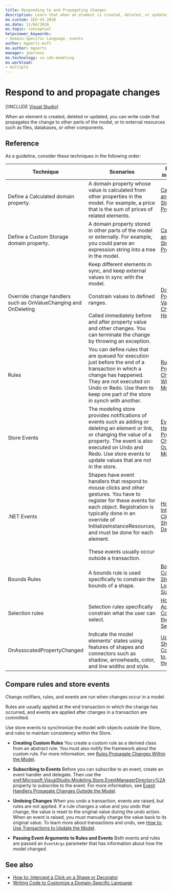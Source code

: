 ```yaml
---
title: Responding to and Propagating Changes
description: Learn that when an element is created, deleted, or updated, you can write code that propagates the change to other parts of the model, or to external resources.
ms.custom: SEO-VS-2020
ms.date: 11/04/2016
ms.topic: conceptual
helpviewer_keywords:
- Domain-Specific Language, events
author: mgoertz-msft
ms.author: mgoertz
manager: jmartens
ms.technology: vs-ide-modeling
ms.workload:
- multiple
---
```

# Respond to and propagate changes

 [!INCLUDE [Visual Studio](~/includes/applies-to-version/vs-not-mac.md)]

When an element is created, deleted or updated, you can write code that propagates the change to other parts of the model, or to external resources such as files, databases, or other components.

## Reference

As a guideline, consider these techniques in the following order:

|Technique|Scenarios|For more information|
|-|-|-|
|Define a Calculated domain property.|A domain property whose value is calculated from other properties in the model. For example, a price that is the sum of prices of related elements.|[Calculated and Custom Storage Properties](../modeling/calculated-and-custom-storage-properties.md)|
|Define a Custom Storage domain property.|A domain property stored in other parts of the model or externally. For example, you could parse an expression string into a tree in the model.|[Calculated and Custom Storage Properties](../modeling/calculated-and-custom-storage-properties.md)|
|Override change handlers such as OnValueChanging and OnDeleting|Keep different elements in sync, and keep external values in sync with the model.<br /><br /> Constrain values to defined ranges.<br /><br /> Called immediately before and after property value and other changes. You can terminate the change by throwing an exception.|[Domain Property Value Change Handlers](../modeling/domain-property-value-change-handlers.md)|
|Rules|You can define rules that are queued for execution just before the end of a transaction in which a change has happened. They are not executed on Undo or Redo. Use them to keep one part of the store in synch with another.|[Rules Propagate Changes Within the Model](../modeling/rules-propagate-changes-within-the-model.md)|
|Store Events|The modeling store provides notifications of events such as adding or deleting an element or link, or changing the value of a property. The event is also executed on Undo and Redo. Use store events to update values that are not in the store.|[Event Handlers Propagate Changes Outside the Model](../modeling/event-handlers-propagate-changes-outside-the-model.md)|
|.NET Events|Shapes have event handlers that respond to mouse clicks and other gestures. You have to register for these events for each object. Registration is typically done in an override of InitializeInstanceResources, and must be done for each element.<br /><br /> These events usually occur outside a transaction.|[How to: Intercept a Click on a Shape or Decorator](../modeling/how-to-intercept-a-click-on-a-shape-or-decorator.md)|
|Bounds Rules|A bounds rule is used specifically to constrain the bounds of a shape.|[BoundsRules Constrain Shape Location and Size](/previous-versions/visualstudio/visual-studio-2015/modeling/boundsrules-constrain-shape-location-and-size?preserve-view=true&view=vs-2015)|
|Selection rules|Selection rules specifically constrain what the user can select.|[How to: Access and Constrain the Current Selection](../modeling/how-to-access-and-constrain-the-current-selection.md)|
|OnAssocatedPropertyChanged|Indicate the model elements' states using features of shapes and connectors such as shadow, arrowheads, color, and line widths and style.|[Updating Shapes and Connectors to Reflect the Model](../modeling/updating-shapes-and-connectors-to-reflect-the-model.md)|

## Compare rules and store events

Change notifiers, rules, and events are run when changes occur in a model.

Rules are usually applied at the end transaction in which the change has occurred, and events are applied after changes in a transaction are committed.

Use store events to synchronize the model with objects outside the Store, and rules to maintain consistency within the Store.

- **Creating Custom Rules** You create a custom rule as a derived class from an abstract rule. You must also notify the framework about the custom rule. For more information, see [Rules Propagate Changes Within the Model](../modeling/rules-propagate-changes-within-the-model.md).

- **Subscribing to Events** Before you can subscribe to an event, create an event handler and delegate. Then use the <xref:Microsoft.VisualStudio.Modeling.Store.EventManagerDirectory%2A>property to subscribe to the event. For more information, see [Event Handlers Propagate Changes Outside the Model](../modeling/event-handlers-propagate-changes-outside-the-model.md).

- **Undoing Changes** When you undo a transaction, events are raised, but rules are not applied. If a rule changes a value and you undo that change, the value is reset to the original value during the undo action. When an event is raised, you must manually change the value back to its original value. To learn more about transactions and undo, see [How to: Use Transactions to Update the Model](../modeling/how-to-use-transactions-to-update-the-model.md).

- **Passing Event Arguments to Rules and Events** Both events and rules are passed an `EventArgs` parameter that has information about how the model changed.

## See also

- [How to: Intercept a Click on a Shape or Decorator](../modeling/how-to-intercept-a-click-on-a-shape-or-decorator.md)
- [Writing Code to Customize a Domain-Specific Language](../modeling/writing-code-to-customise-a-domain-specific-language.md)